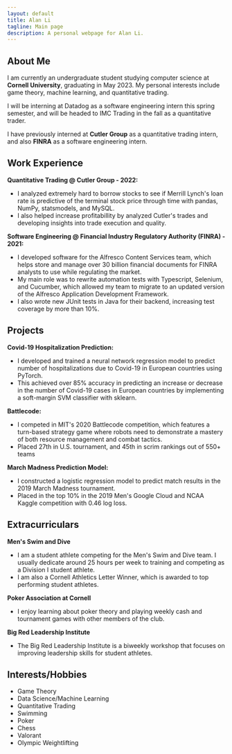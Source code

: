 ```yaml
---
layout: default
title: Alan Li
tagline: Main page
description: A personal webpage for Alan Li.
---
```


## About Me
I am currently an undergraduate student studying computer science at **Cornell University**, graduating in May 2023. My personal interests include game theory, machine learning, and quantitative trading.

I will be interning at Datadog as a software engineering intern this spring semester, and will be headed to IMC Trading in the fall as a quantitative trader.

I have previously interned at **Cutler Group** as a quantitative trading intern, and also **FINRA**  as a software engineering intern.

## Work Experience
**Quantitative Trading @ Cutler Group - 2022:**
- I analyzed extremely hard to borrow stocks to see if Merrill Lynch's loan rate is predictive of the terminal stock price through time with pandas, NumPy, statsmodels, and MySQL.
- I also helped increase profitabillity by analyzed Cutler's trades and developing insights into trade execution and quality.

**Software Engineering @ Financial Industry Regulatory Authority (FINRA) - 2021:**
- I developed software for the Alfresco Content Services team, which helps store and manage over 30 billion financial documents for FINRA analysts to use while regulating the market.
- My main role was to rewrite automation tests with Typescript, Selenium, and Cucumber, which allowed my team to migrate to an updated version of the Alfresco Application Development Framework.
- I also wrote new JUnit tests in Java for their backend, increasing test coverage by more than 10%.

## Projects
**Covid-19 Hospitalization Prediction:**
- I developed and trained a neural network regression model to predict number of hospitalizations due to Covid-19 in European countries using PyTorch.
- This achieved over 85% accuracy in predicting an increase or decrease in the number of Covid-19 cases in European countries by implementing a soft-margin SVM classifier with sklearn.

**Battlecode:**
- I competed in MIT's 2020 Battlecode competition, which features a turn-based strategy game where robots need to demonstrate a mastery of both resource management and combat tactics.
- Placed 27th in U.S. tournament, and 45th in scrim rankings out of 550+ teams

**March Madness Prediction Model:**
- I constructed a logistic regression model to predict match results in the 2019 March Madness tournament.
- Placed in the top 10% in the 2019 Men's Google Cloud and NCAA Kaggle competition with 0.46 log loss.

## Extracurriculars
**Men's Swim and Dive**
- I am a student athlete competing for the Men's Swim and Dive team. I usually dedicate around 25 hours per week to training and competing as a Division I student athlete.
- I am also a Cornell Athletics Letter Winner, which is awarded to top performing student athletes.

**Poker Association at Cornell**
- I enjoy learning about poker theory and playing weekly cash and tournament games with other members of the club.

**Big Red Leadership Institute**
- The Big Red Leadership Institute is a biweekly workshop that focuses on improving leadership skills for student athletes.

## Interests/Hobbies
- Game Theory
- Data Science/Machine Learning
- Quantitative Trading
- Swimming
- Poker
- Chess
- Valorant
- Olympic Weightlifting
